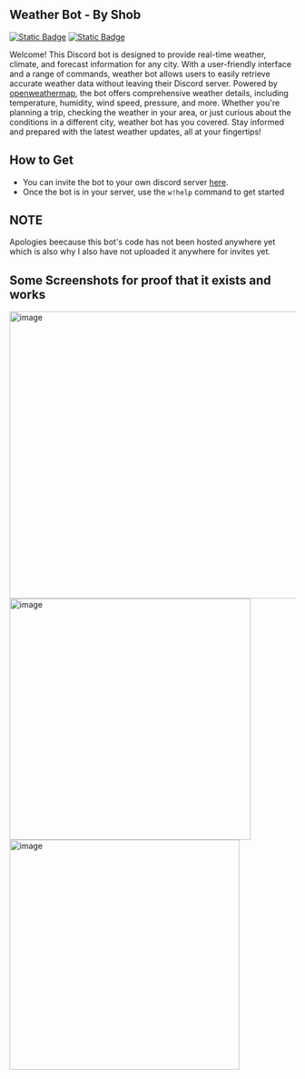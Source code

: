 ## Weather Bot - By Shob
[![Static Badge](https://img.shields.io/badge/LICENSE-MIT-blue)](https://github.com/Shobthebob/Discord-Weather-Bot/blob/main/LICENSE) [![Static Badge](https://img.shields.io/badge/DISCORD%20BOT-purple)]()


Welcome! This Discord bot is designed to provide real-time weather, climate, and forecast information for any city. With a user-friendly interface and a range of commands, weather bot allows users to easily retrieve accurate weather data without leaving their Discord server. Powered by [openweathermap](https://openweathermap.org/), the bot offers comprehensive weather details, including temperature, humidity, wind speed, pressure, and more. Whether you're planning a trip, checking the weather in your area, or just curious about the conditions in a different city, weather bot has you covered. Stay informed and prepared with the latest weather updates, all at your fingertips!
## How to Get
- You can invite the bot to your own discord server [here]().
- Once the bot is in your server, use the `w!help` command to get started

## NOTE
Apologies beecause this bot's code has not been hosted anywhere yet which is also why I also have not uploaded it anywhere for invites yet.

## Some Screenshots for proof that it exists and works

<img width="506" alt="image" src="https://github.com/Shobthebob/Discord-Weather-Bot/assets/77617762/fc9e7cec-33ee-4e2e-85b0-526c6a9e6d22">
<img width="425" alt="image" src="https://github.com/Shobthebob/Discord-Weather-Bot/assets/77617762/142ed993-8b95-4c13-b142-ecefdcdcf5b7">
<img width="405" alt="image" src="https://github.com/Shobthebob/Discord-Weather-Bot/assets/77617762/7acf2049-f0e6-48ea-8ae8-4b531bd5b433">


